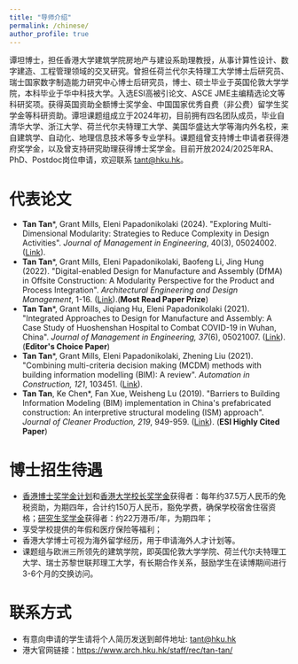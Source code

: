 ```yaml
---
title: "导师介绍"
permalink: /chinese/
author_profile: true
---
```


谭坦博士，担任香港大学建筑学院房地产与建设系助理教授，从事计算性设计、数字建造、工程管理领域的交叉研究。曾担任荷兰代尔夫特理工大学博士后研究员、瑞士国家数字制造能力研究中心博士后研究员，博士、硕士毕业于英国伦敦大学学院，本科毕业于华中科技大学。入选ESI高被引论文、ASCE JME主编精选论文等科研奖项。获得英国资助全额博士奖学金、中国国家优秀自费（非公费）留学生奖学金等科研资助。谭坦课题组成立于2024年初，目前拥有四名团队成员，毕业自清华大学、浙江大学、荷兰代尔夫特理工大学、美国华盛达大学等海内外名校，来自建筑学、自动化、地理信息技术等多专业学科。课题组曾支持博士申请者获得港府奖学金，以及曾支持研究助理获得博士奖学金。目前开放2024/2025年RA、PhD、Postdoc岗位申请，欢迎联系 [tant@hku.hk](mailto:tant@hku.hk)。
# 代表论文
* **Tan Tan***, Grant Mills, Eleni Papadonikolaki (2024). "Exploring Multi-Dimensional Modularity: Strategies to Reduce Complexity in Design Activities". <i>Journal of Management in Engineering</i>, 40(3), 05024002. ([Link](https://ascelibrary.org/doi/10.1061/JMENEA.MEENG-5596)).
* **Tan Tan***, Grant Mills, Eleni Papadonikolaki, Baofeng Li, Jing Hung (2022). "Digital-enabled Design for Manufacture and Assembly (DfMA) in Offsite Construction: A Modularity Perspective for the Product and Process Integration". <i>Architectural Engineering and Design Management</i>, 1-16. ([Link](https://doi.org/10.1080/17452007.2022.2104208)).(**Most Read Paper Prize**)
* **Tan Tan***, Grant Mills, Jiqiang Hu, Eleni Papadonikolaki (2021). "Integrated Approaches to Design for Manufacture and Assembly: A Case Study of Huoshenshan Hospital to Combat COVID-19 in Wuhan, China". <i>Journal of Management in Engineering, 37</i>(6), 05021007. ([Link](https://ascelibrary.org/doi/abs/10.1061/%28ASCE%29ME.1943-5479.0000972)). (**Editor's Choice Paper**)
* **Tan Tan***, Grant Mills, Eleni Papadonikolaki, Zhening Liu (2021). "Combining multi-criteria decision making (MCDM) methods with building information modelling (BIM): A review". <i>Automation in Construction, 121</i>, 103451. ([Link](https://www.sciencedirect.com/science/article/pii/S0926580520310311)).
* **Tan Tan**, Ke Chen*, Fan Xue, Weisheng Lu (2019). "Barriers to Building Information Modeling (BIM) implementation in China's prefabricated construction: An interpretive structural modeling (ISM) approach". <i>Journal of Cleaner Production, 219</i>, 949-959. ([Link](https://www.sciencedirect.com/science/article/abs/pii/S095965261930530X)). (**ESI Highly Cited Paper**)

# 博士招生待遇
* [香港博士奖学金计划](https://gradsch.hku.hk/prospective_students/fees_scholarships_and_financial_support/hong_kong_phd_fellowship_scheme)和[香港大学校长奖学金](https://gradsch.hku.hk/prospective_students/fees_scholarships_and_financial_support/hku_presidential_phd_scholar_programme)获得者：每年约37.5万人民币的免税资助，为期四年，合计约150万人民币，豁免学费，确保学校宿舍住宿资格；[研究生奖学金](https://gradsch.hku.hk/prospective_students/fees_scholarships_and_financial_support/postgraduate_scholarships)获得者：约22万港币/年，为期四年；
* 享受学校提供的年假和医疗保险等福利；
* 香港大学博士可视为海外留学经历，用于申请海外人才计划等。
* 课题组与欧洲三所领先的建筑学院，即英国伦敦大学学院、荷兰代尔夫特理工大学、瑞士苏黎世联邦理工大学，有长期合作关系，鼓励学生在读博期间进行3-6个月的交换访问。

# 联系方式
* 有意向申请的学生请将个人简历发送到邮件地址: tant@hku.hk
* 港大官网链接：https://www.arch.hku.hk/staff/rec/tan-tan/
